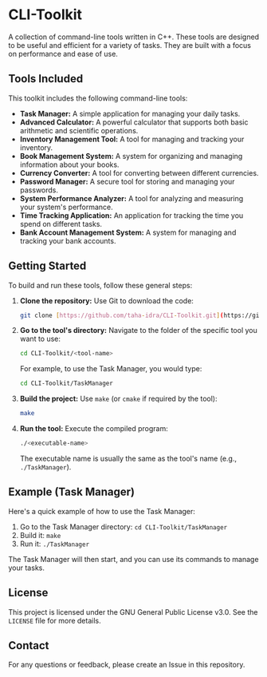 # CLI-Toolkit

A collection of command-line tools written in C++. These tools are designed to be useful and efficient for a variety of tasks. They are built with a focus on performance and ease of use.

## Tools Included

This toolkit includes the following command-line tools:

*   **Task Manager:** A simple application for managing your daily tasks.
*   **Advanced Calculator:** A powerful calculator that supports both basic arithmetic and scientific operations.
*   **Inventory Management Tool:** A tool for managing and tracking your inventory.
*   **Book Management System:** A system for organizing and managing information about your books.
*   **Currency Converter:** A tool for converting between different currencies.
*   **Password Manager:** A secure tool for storing and managing your passwords.
*   **System Performance Analyzer:** A tool for analyzing and measuring your system's performance.
*   **Time Tracking Application:** An application for tracking the time you spend on different tasks.
*   **Bank Account Management System:** A system for managing and tracking your bank accounts.

## Getting Started

To build and run these tools, follow these general steps:

1.  **Clone the repository:** Use Git to download the code:

    ```bash
    git clone [https://github.com/taha-idra/CLI-Toolkit.git](https://github.com/taha-idra/CLI-Toolkit.git)
    ```

2.  **Go to the tool's directory:** Navigate to the folder of the specific tool you want to use:

    ```bash
    cd CLI-Toolkit/<tool-name>
    ```

    For example, to use the Task Manager, you would type:

    ```bash
    cd CLI-Toolkit/TaskManager
    ```

3.  **Build the project:** Use `make` (or `cmake` if required by the tool):

    ```bash
    make
    ```

4.  **Run the tool:** Execute the compiled program:

    ```bash
    ./<executable-name>
    ```

    The executable name is usually the same as the tool's name (e.g., `./TaskManager`).

## Example (Task Manager)

Here's a quick example of how to use the Task Manager:

1.  Go to the Task Manager directory: `cd CLI-Toolkit/TaskManager`
2.  Build it: `make`
3.  Run it: `./TaskManager`

The Task Manager will then start, and you can use its commands to manage your tasks.

## License

This project is licensed under the GNU General Public License v3.0. See the `LICENSE` file for more details.

## Contact

For any questions or feedback, please create an Issue in this repository.
